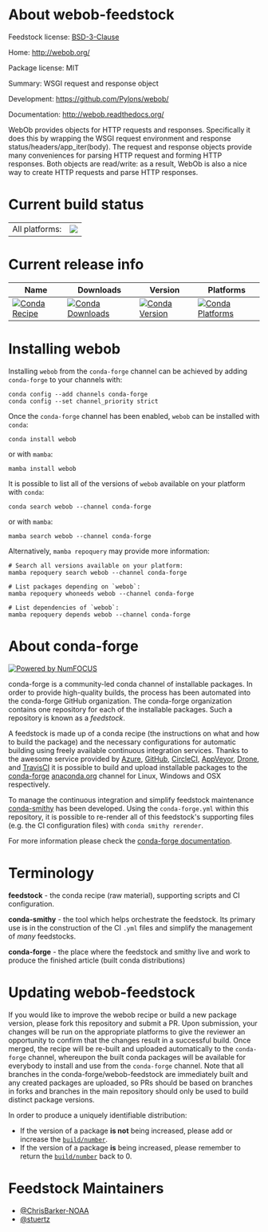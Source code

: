 About webob-feedstock
=====================

Feedstock license: [BSD-3-Clause](https://github.com/conda-forge/webob-feedstock/blob/main/LICENSE.txt)

Home: http://webob.org/

Package license: MIT

Summary: WSGI request and response object

Development: https://github.com/Pylons/webob/

Documentation: http://webob.readthedocs.org/

WebOb provides objects for HTTP requests and responses. Specifically it
does this by wrapping the WSGI request environment and response
status/headers/app_iter(body). The request and response objects provide
many conveniences for parsing HTTP request and forming HTTP responses. Both
objects are read/write: as a result, WebOb is also a nice way to create HTTP
requests and parse HTTP responses.


Current build status
====================


<table><tr><td>All platforms:</td>
    <td>
      <a href="https://dev.azure.com/conda-forge/feedstock-builds/_build/latest?definitionId=5389&branchName=main">
        <img src="https://dev.azure.com/conda-forge/feedstock-builds/_apis/build/status/webob-feedstock?branchName=main">
      </a>
    </td>
  </tr>
</table>

Current release info
====================

| Name | Downloads | Version | Platforms |
| --- | --- | --- | --- |
| [![Conda Recipe](https://img.shields.io/badge/recipe-webob-green.svg)](https://anaconda.org/conda-forge/webob) | [![Conda Downloads](https://img.shields.io/conda/dn/conda-forge/webob.svg)](https://anaconda.org/conda-forge/webob) | [![Conda Version](https://img.shields.io/conda/vn/conda-forge/webob.svg)](https://anaconda.org/conda-forge/webob) | [![Conda Platforms](https://img.shields.io/conda/pn/conda-forge/webob.svg)](https://anaconda.org/conda-forge/webob) |

Installing webob
================

Installing `webob` from the `conda-forge` channel can be achieved by adding `conda-forge` to your channels with:

```
conda config --add channels conda-forge
conda config --set channel_priority strict
```

Once the `conda-forge` channel has been enabled, `webob` can be installed with `conda`:

```
conda install webob
```

or with `mamba`:

```
mamba install webob
```

It is possible to list all of the versions of `webob` available on your platform with `conda`:

```
conda search webob --channel conda-forge
```

or with `mamba`:

```
mamba search webob --channel conda-forge
```

Alternatively, `mamba repoquery` may provide more information:

```
# Search all versions available on your platform:
mamba repoquery search webob --channel conda-forge

# List packages depending on `webob`:
mamba repoquery whoneeds webob --channel conda-forge

# List dependencies of `webob`:
mamba repoquery depends webob --channel conda-forge
```


About conda-forge
=================

[![Powered by
NumFOCUS](https://img.shields.io/badge/powered%20by-NumFOCUS-orange.svg?style=flat&colorA=E1523D&colorB=007D8A)](https://numfocus.org)

conda-forge is a community-led conda channel of installable packages.
In order to provide high-quality builds, the process has been automated into the
conda-forge GitHub organization. The conda-forge organization contains one repository
for each of the installable packages. Such a repository is known as a *feedstock*.

A feedstock is made up of a conda recipe (the instructions on what and how to build
the package) and the necessary configurations for automatic building using freely
available continuous integration services. Thanks to the awesome service provided by
[Azure](https://azure.microsoft.com/en-us/services/devops/), [GitHub](https://github.com/),
[CircleCI](https://circleci.com/), [AppVeyor](https://www.appveyor.com/),
[Drone](https://cloud.drone.io/welcome), and [TravisCI](https://travis-ci.com/)
it is possible to build and upload installable packages to the
[conda-forge](https://anaconda.org/conda-forge) [anaconda.org](https://anaconda.org/)
channel for Linux, Windows and OSX respectively.

To manage the continuous integration and simplify feedstock maintenance
[conda-smithy](https://github.com/conda-forge/conda-smithy) has been developed.
Using the ``conda-forge.yml`` within this repository, it is possible to re-render all of
this feedstock's supporting files (e.g. the CI configuration files) with ``conda smithy rerender``.

For more information please check the [conda-forge documentation](https://conda-forge.org/docs/).

Terminology
===========

**feedstock** - the conda recipe (raw material), supporting scripts and CI configuration.

**conda-smithy** - the tool which helps orchestrate the feedstock.
                   Its primary use is in the construction of the CI ``.yml`` files
                   and simplify the management of *many* feedstocks.

**conda-forge** - the place where the feedstock and smithy live and work to
                  produce the finished article (built conda distributions)


Updating webob-feedstock
========================

If you would like to improve the webob recipe or build a new
package version, please fork this repository and submit a PR. Upon submission,
your changes will be run on the appropriate platforms to give the reviewer an
opportunity to confirm that the changes result in a successful build. Once
merged, the recipe will be re-built and uploaded automatically to the
`conda-forge` channel, whereupon the built conda packages will be available for
everybody to install and use from the `conda-forge` channel.
Note that all branches in the conda-forge/webob-feedstock are
immediately built and any created packages are uploaded, so PRs should be based
on branches in forks and branches in the main repository should only be used to
build distinct package versions.

In order to produce a uniquely identifiable distribution:
 * If the version of a package **is not** being increased, please add or increase
   the [``build/number``](https://docs.conda.io/projects/conda-build/en/latest/resources/define-metadata.html#build-number-and-string).
 * If the version of a package **is** being increased, please remember to return
   the [``build/number``](https://docs.conda.io/projects/conda-build/en/latest/resources/define-metadata.html#build-number-and-string)
   back to 0.

Feedstock Maintainers
=====================

* [@ChrisBarker-NOAA](https://github.com/ChrisBarker-NOAA/)
* [@stuertz](https://github.com/stuertz/)

